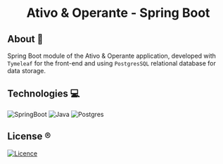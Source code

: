 <h1 align="center">Ativo & Operante - Spring Boot</h1>

## About 🎯

Spring Boot module of the Ativo & Operante application, developed with ``Tymeleaf`` for the front-end and using ``PostgresSQL`` relational database for data storage.

## Technologies 💻

![SpringBoot](https://img.shields.io/badge/Spring-6DB33F?style=for-the-badge&logo=spring&logoColor=white)
![Java](https://img.shields.io/badge/Java-ED8B00?style=for-the-badge&logo=java&logoColor=white)
![Postgres](https://img.shields.io/badge/PostgreSQL-316192?style=for-the-badge&logo=postgresql&logoColor=white)

## License ®️

[![Licence](https://img.shields.io/github/license/Ileriayo/markdown-badges?style=for-the-badge)](./LICENSE)
